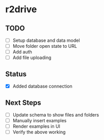 # r2drive

## TODO

- [ ] Setup database and data model
- [ ] Move folder open state to URL
- [ ] Add auth
- [ ] Add file uploading

## Status

- [x] Added database connection

## Next Steps

- [ ] Update schema to show files and folders
- [ ] Manually insert examples
- [ ] Render examples in UI
- [ ] Verify the above working